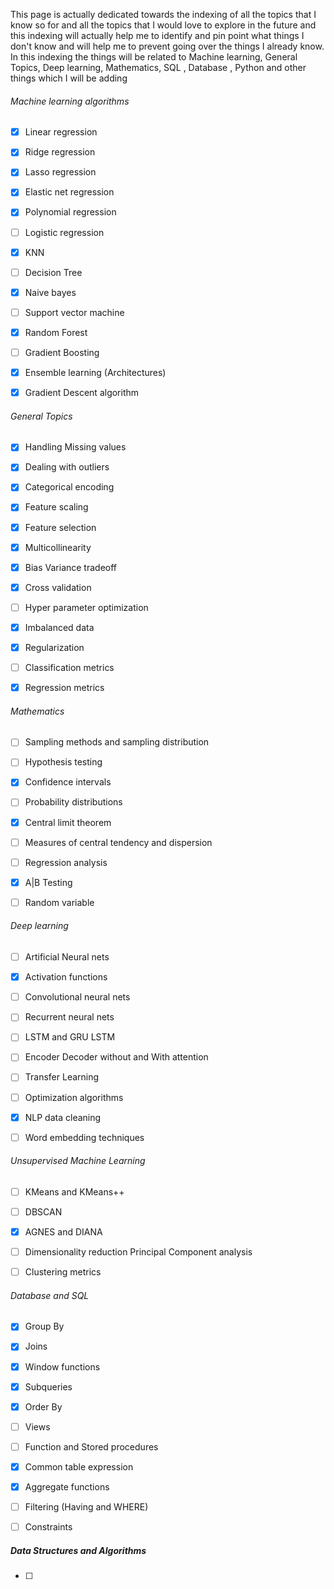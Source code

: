 This page is actually dedicated towards the indexing of all the topics that I know so for and all the topics that I would love to explore in the future and this indexing will actually help me to identify and pin point what things I don't know and will help me to prevent going over the things I already know. In this indexing the things will be related to Machine learning, General Topics, Deep learning, Mathematics, SQL , Database , Python and other things which I will be adding


###### Machine learning algorithms

- [x] Linear regression
- [x] Ridge regression
- [x] Lasso regression
- [x] Elastic net regression
- [x] Polynomial regression
- [ ] Logistic regression
- [x] KNN 
- [ ] Decision Tree
- [x] Naive bayes
- [ ] Support vector machine
- [x] Random Forest
- [ ] Gradient Boosting
- [x] Ensemble learning (Architectures)
- [x] Gradient Descent algorithm


###### General Topics

- [x] Handling Missing values
- [x] Dealing with outliers
- [x] Categorical encoding
- [x] Feature scaling
- [x] Feature selection
- [x] Multicollinearity
- [x] Bias Variance tradeoff
- [x] Cross validation
- [ ] Hyper parameter optimization
- [x] Imbalanced data
- [x] Regularization
- [ ] Classification metrics 
- [x] Regression metrics 



###### Mathematics

- [ ] Sampling methods and sampling distribution
- [ ] Hypothesis testing
- [x] Confidence intervals
- [ ] Probability distributions
- [x] Central limit theorem
- [ ] Measures of central tendency and dispersion
- [ ] Regression analysis
- [x] A|B Testing
- [ ] Random variable


###### Deep learning

- [ ] Artificial Neural nets
- [x] Activation functions
- [ ] Convolutional neural nets
- [ ] Recurrent neural nets
- [ ] LSTM and GRU LSTM
- [ ] Encoder Decoder without and With attention
- [ ] Transfer Learning
- [ ] Optimization algorithms
- [x] NLP data cleaning
- [ ] Word embedding techniques


###### Unsupervised Machine Learning

- [ ] KMeans and KMeans++
- [ ] DBSCAN
- [x] AGNES and DIANA
- [ ] Dimensionality reduction Principal Component analysis
- [ ] Clustering metrics 


###### Database and SQL

- [x] Group By
- [x] Joins
- [x] Window functions
- [x] Subqueries
- [x] Order By
- [ ] Views
- [ ] Function and Stored procedures
- [x] Common table expression
- [x] Aggregate functions
- [ ] Filtering (Having and WHERE)
- [ ] Constraints


##### Data Structures and Algorithms

- [ ] 